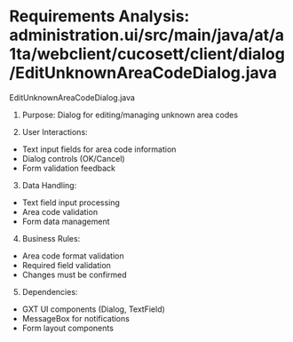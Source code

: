 # Requirements Analysis: administration.ui/src/main/java/at/a1ta/webclient/cucosett/client/dialog/EditUnknownAreaCodeDialog.java

EditUnknownAreaCodeDialog.java
1. Purpose: Dialog for editing/managing unknown area codes

2. User Interactions:
- Text input fields for area code information
- Dialog controls (OK/Cancel)
- Form validation feedback

3. Data Handling:
- Text field input processing
- Area code validation
- Form data management

4. Business Rules:
- Area code format validation
- Required field validation
- Changes must be confirmed

5. Dependencies:
- GXT UI components (Dialog, TextField)
- MessageBox for notifications
- Form layout components